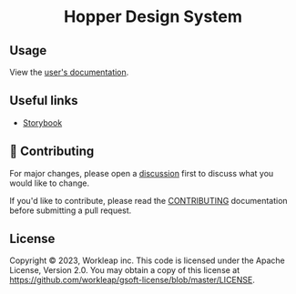 <div align="center">
  <h1>Hopper Design System</h1>
</div>

## Usage

View the [user's documentation](https://hopper.workleap.design/).

## Useful links

- [Storybook](https://6482172cea3f45dd1bb6ef3f-uptfkpvmua.chromatic.com/)

## 🤝 Contributing

For major changes, please open a [discussion](https://github.com/workleap/wl-hopper/discussions/new/choose) first to discuss what you would like to change. 

If you'd like to contribute, please read the [CONTRIBUTING](./CONTRIBUTING.md) documentation before submitting a pull request.

## License

Copyright © 2023, Workleap inc. This code is licensed under the Apache License, Version 2.0. You may obtain a copy of this license at https://github.com/workleap/gsoft-license/blob/master/LICENSE.

